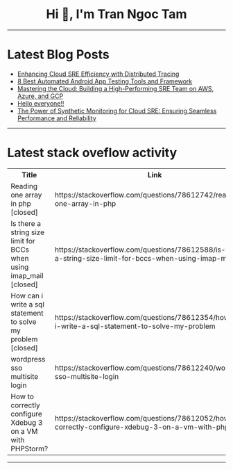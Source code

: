 <h1 align="center">Hi 👋, I'm Tran Ngoc Tam</h1>

---

# Latest Blog Posts 
<!-- BLOG-POST-LIST:START -->
- [Enhancing Cloud SRE Efficiency with Distributed Tracing](https://dev.to/harishpadmanaban/enhancing-cloud-sre-efficiency-with-distributed-tracing-47lm)
- [8 Best Automated Android App Testing Tools and Framework](https://dev.to/jennife05918349/8-best-automated-android-app-testing-tools-and-framework-3fh7)
- [Mastering the Cloud: Building a High-Performing SRE Team on AWS, Azure, and GCP](https://dev.to/harishpadmanaban/mastering-the-cloud-building-a-high-performing-sre-team-on-aws-azure-and-gcp-4mon)
- [Hello everyone!!](https://dev.to/estudiante71/hello-everyone-4p47)
- [The Power of Synthetic Monitoring for Cloud SRE: Ensuring Seamless Performance and Reliability](https://dev.to/harishpadmanaban/the-power-of-synthetic-monitoring-for-cloud-sre-ensuring-seamless-performance-and-reliability-4kkf)
<!-- BLOG-POST-LIST:END -->

---

# Latest stack oveflow activity
<table>
  <tr><th>Title</th><th>Link</th></tr>
  <!-- STACKOVERFLOW:START --><tr><td>Reading one array in php [closed]</td><td>https://stackoverflow.com/questions/78612742/reading-one-array-in-php</td></tr><tr><td>Is there a string size limit for BCCs when using imap_mail [closed]</td><td>https://stackoverflow.com/questions/78612588/is-there-a-string-size-limit-for-bccs-when-using-imap-mail</td></tr><tr><td>How can i write a sql statement to solve my problem [closed]</td><td>https://stackoverflow.com/questions/78612354/how-can-i-write-a-sql-statement-to-solve-my-problem</td></tr><tr><td>wordpress sso multisite login</td><td>https://stackoverflow.com/questions/78612240/wordpress-sso-multisite-login</td></tr><tr><td>How to correctly configure Xdebug 3 on a VM with PHPStorm?</td><td>https://stackoverflow.com/questions/78612052/how-to-correctly-configure-xdebug-3-on-a-vm-with-phpstorm</td></tr><!-- STACKOVERFLOW:END -->
</table>

---


